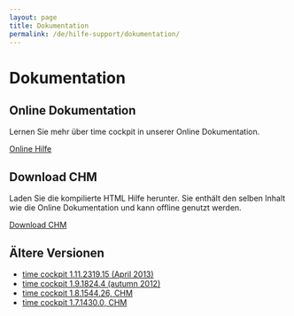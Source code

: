```yaml
---
layout: page
title: Dokumentation
permalink: /de/hilfe-support/dokumentation/
---
```


<h1>Dokumentation</h1><h2>Online Dokumentation</h2><p>Lernen Sie mehr über time cockpit in unserer Online Dokumentation.</p><p class="textaligncenter">
  <a href="http://help.timecockpit.com/" class="linkButton" target="_blank" title="Online Hilfe für time cockpit">Online Hilfe</a>
</p><h2>Download CHM</h2><p>Laden Sie die kompilierte HTML Hilfe herunter. Sie enthält den selben Inhalt wie die Online Dokumentation und kann offline genutzt werden.</p><p class="textaligncenter">
  <a class="linkButton" href="http://statictimecockpit.blob.core.windows.net/documentation/TimeCockpit.Documentation.1.11.2319.15.chm" title="Kompilierte HTML Hilfe für time cockpit">Download CHM</a>
</p><h2>Ältere Versionen</h2><ul>
  <li>
    <a href="http://statictimecockpit.blob.core.windows.net/documentation/TimeCockpit.Documentation.1.11.2319.15.chm" target="_blank">time cockpit 1.11.2319.15 (April 2013)</a>
  </li>
  <li>
    <a href="http://statictimecockpit.blob.core.windows.net/documentation/TimeCockpit.Documentation.1.9.1824.4.chm" target="_blank">time cockpit 1.9.1824.4 (autumn 2012)</a>
  </li>
  <li>
    <a href="http://statictimecockpit.blob.core.windows.net/documentation/TimeCockpit.Documentation1.8.1544.26.chm">time cockpit 1.8.1544.26, CHM</a>
  </li>
  <li>
    <a href="http://statictimecockpit.blob.core.windows.net/documentation/TimeCockpit.Documentation.1.7.1430.0.chm">time cockpit 1.7.1430.0, CHM</a>
  </li>
</ul>
